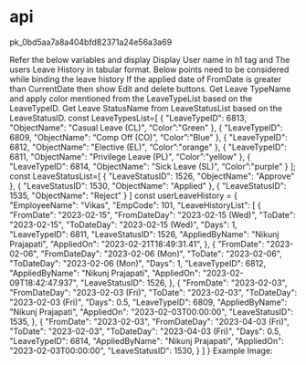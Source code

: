 # api

pk_0bd5aa7a8a404bfd82371a24e56a3a69

Refer the below variables and display Display User name in h1 tag and The users Leave History in tabular format. Below points need to be considered while binding the leave history If the applied date of FromDate is greater than CurrentDate then show Edit and delete buttons. Get Leave TypeName and apply color mentioned from the LeaveTypeList based on the LeaveTypeID. Get Leave StatusName from LeaveStatusList based on the LeaveStatusID. const LeaveTypesList=[ { "LeaveTypeID": 6813, "ObjectName": "Casual Leave (CL)", “Color”:"Green" }, { "LeaveTypeID": 6809, "ObjectName": “Comp Off (CO)”, “Color”:"Blue" }, { "LeaveTypeID": 6812, "ObjectName": "Elective (EL)", “Color”:"orange" }, { "LeaveTypeID": 6811, "ObjectName": "Privilege Leave (PL)", “Color”:"yellow" }, { "LeaveTypeID": 6814, "ObjectName": "Sick Leave (SL)", “Color”:"purple" } ]; const LeaveStatusList=[ { "LeaveStatusID": 1526, "ObjectName": "Approve" }, { "LeaveStatusID": 1530, "ObjectName": "Applied" }, { "LeaveStatusID": 1535, "ObjectName": "Reject" } ] const userLeaveHistory = { "EmployeeName": "Vikas", "EmpCode": 101, "LeaveHistoryList": [ { "FromDate": "2023-02-15", "FromDateDay": "2023-02-15 (Wed)", "ToDate": "2023-02-15", "ToDateDay": "2023-02-15 (Wed)", "Days": 1, "LeaveTypeID": 6811, "LeaveStatusID": 1526, "AppliedByName": "Nikunj Prajapati", "AppliedOn": "2023-02-21T18:49:31.41", }, { "FromDate": "2023-02-06", "FromDateDay": "2023-02-06 (Mon)", "ToDate": "2023-02-06", "ToDateDay": "2023-02-06 (Mon)", "Days": 1, "LeaveTypeID": 6812, "AppliedByName": "Nikunj Prajapati", "AppliedOn": "2023-02-09T18:42:47.937", "LeaveStatusID": 1526, }, { "FromDate": "2023-02-03", "FromDateDay": "2023-02-03 (Fri)", "ToDate": "2023-02-03", "ToDateDay": "2023-02-03 (Fri)", "Days": 0.5, "LeaveTypeID": 6809, "AppliedByName": "Nikunj Prajapati", "AppliedOn": "2023-02-03T00:00:00", "LeaveStatusID": 1535, }, { "FromDate": "2023-02-03", "FromDateDay": "2023-04-03 (Fri)", "ToDate": "2023-02-03", "ToDateDay": "2023-04-03 (Fri)", "Days": 0.5, "LeaveTypeID": 6814, "AppliedByName": "Nikunj Prajapati", "AppliedOn": "2023-02-03T00:00:00", "LeaveStatusID": 1530, } ] } Example Image:
